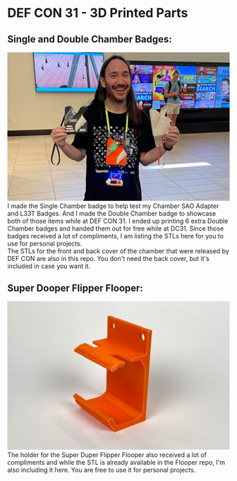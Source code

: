 # DEF CON 31 - 3D Printed Parts  

## Single and Double Chamber Badges:  
![alt text](https://raw.githubusercontent.com/MakeItHackin/DC31_3DPrints/main/images/DoubleChamber2.jpg)
I made the Single Chamber badge to help test my Chamber SAO Adapter and L33T Badges.  And I made the Double Chamber badge to showcase both of those items while at DEF CON 31.  I ended up printing 6 extra Double Chamber badges and handed them out for free while at DC31.  Since those badges received a lot of compliments, I am listing the STLs here for you to use for personal projects.  
The STLs for the front and back cover of the chamber that were released by DEF CON are also in this repo.  You don't need the back cover, but it's included in case you want it.  

## Super Dooper Flipper Flooper:  
![alt text](https://raw.githubusercontent.com/MakeItHackin/DC31_3DPrints/main/images/FlooperHolder.jpg)
The holder for the Super Duper Flipper Flooper also received a lot of compliments and while the STL is already available in the Flooper repo, I'm also including it here.  You are free to use it for personal projects.  

